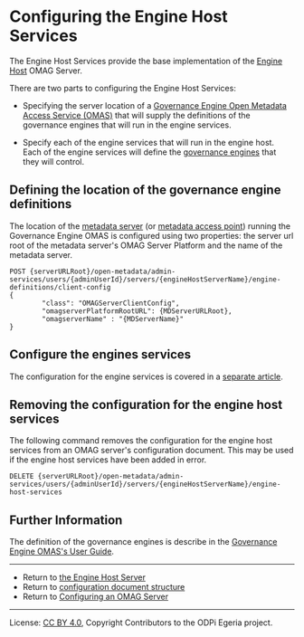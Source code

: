 <!-- SPDX-License-Identifier: CC-BY-4.0 -->
<!-- Copyright Contributors to the ODPi Egeria project. -->


# Configuring the Engine Host Services

The Engine Host Services provide the base implementation of
the [Engine Host](../concepts/engine-host.md) OMAG Server.

There are two parts to configuring the Engine Host Services:

* Specifying the server location of a
  [Governance Engine Open Metadata Access Service (OMAS)](../../../access-services/governance-engine)
  that will supply the definitions of the governance engines that will run in the engine services.
  
* Specify each of the engine services that will run in the
  engine host.  Each of the engine services will define the
  [governance engines](../../../access-services/governance-engine/docs/concepts/governance-service.md)
  that they will control.  



## Defining the location of the governance engine definitions

The location of the [metadata server](../concepts/metadata-server.md) (or [metadata access point](../concepts/metadata-access-point.md))
running the Governance Engine OMAS is configured using two properties: the server url root of the 
metadata server's OMAG Server Platform and the name of the metadata server.
 
```
POST {serverURLRoot}/open-metadata/admin-services/users/{adminUserId}/servers/{engineHostServerName}/engine-definitions/client-config
{
        "class": "OMAGServerClientConfig",
        "omagserverPlatformRootURL": {MDServerURLRoot},
        "omagserverName" : "{MDServerName}"
}
```

## Configure the engines services

The configuration for the engine services is covered in a
[separate article](configuring-the-engine-services.md).

## Removing the configuration for the engine host services

The following command removes the configuration for the engine host services from an
OMAG server's configuration document.  This may be used if the engine host services have been
added in error.  
```
DELETE {serverURLRoot}/open-metadata/admin-services/users/{adminUserId}/servers/{engineHostServerName}/engine-host-services
```

## Further Information

The definition of the governance engines is describe in the [Governance Engine OMAS's User Guide](../../../access-services/governance-engine/docs/user).

----
* Return to [the Engine Host Server](../concepts/engine-host.md)
* Return to [configuration document structure](../concepts/configuration-document.md)
* Return to [Configuring an OMAG Server](configuring-an-omag-server.md)


----
License: [CC BY 4.0](https://creativecommons.org/licenses/by/4.0/),
Copyright Contributors to the ODPi Egeria project.